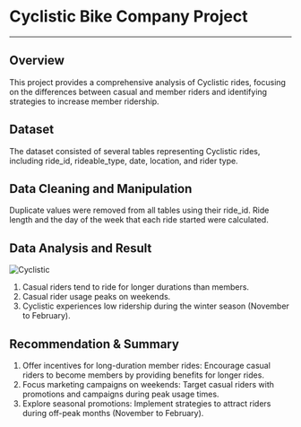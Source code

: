 # Cyclistic Bike Company Project

----------------
## Overview
This project provides a comprehensive analysis of Cyclistic rides, focusing on the differences between casual and member riders and identifying strategies to increase member ridership.

## Dataset
The dataset consisted of several tables representing Cyclistic rides, including ride_id, rideable_type, date, location, and rider type.

## Data Cleaning and Manipulation
Duplicate values were removed from all tables using their ride_id. Ride length and the day of the week that each ride started were calculated.

## Data Analysis and Result

![Cyclistic](https://github.com/user-attachments/assets/71d5c7f1-a5d4-4425-a462-d56565f23f19)

1.	Casual riders tend to ride for longer durations than members.
2.	Casual rider usage peaks on weekends.
3.	Cyclistic experiences low ridership during the winter season (November to February).

## Recommendation & Summary

1.	Offer incentives for long-duration member rides: Encourage casual riders to become members by providing benefits for longer rides.
2.	Focus marketing campaigns on weekends: Target casual riders with promotions and campaigns during peak usage times.
3.	Explore seasonal promotions: Implement strategies to attract riders during off-peak months (November to February).


